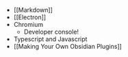 - [[Markdown]]
- [[Electron]]
- Chromium
	- Developer console!
- Typescript and Javascript
- [[Making Your Own Obsidian Plugins]]